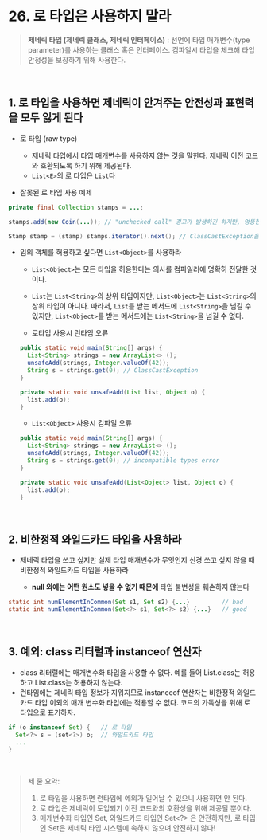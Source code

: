 # 26. 로 타입은 사용하지 말라

> **제네릭 타입 (제네릭 클래스, 제네릭 인터페이스)** :
> 선언에 타입 매개변수(type parameter)를 사용하는 클래스 혹은 인터페이스. 컴파일시 타입을 체크해 타입 안정성을 보장하기 위해 사용한다.

<br>

## 1. 로 타입을 사용하면 제네릭이 안겨주는 안전성과 표현력을 모두 잃게 된다

* 로 타입 (raw type)

  * 제네릭 타입에서 타입 매개변수를 사용하지 않는 것을 말한다. 제네릭 이전 코드와 호환되도록 하기 위해 제공된다.
  * `List<E>`의 로 타입은 `List`다

* 잘못된 로 타입 사용 예제

```java
private final Collection stamps = ...;

stamps.add(new Coin(...)); // "unchecked call" 경고가 발생하긴 하지만, 엉뚱한 객체가 들어가도 오류 없이 컴파일되고 실행된다

Stamp stamp = (stamp) stamps.iterator().next(); // ClassCastException을 던진다
```

* 임의 객체를 허용하고 싶다면 `List<Object>`를 사용하라

  * `List<Object>`는 모든 타입을 허용한다는 의사를 컴파일러에 명확히 전달한 것이다.
  * `List`는 `List<String>`의 상위 타입이지만, `List<Object>`는 `List<String>`의 상위 타입이 아니다. 따라서, `List`를 받는 메서드에 `List<String>`을 넘길 수 있지만, `List<Object>`를 받는 메서드에는 `List<String>`을 넘길 수 없다.
  
  * 로타입 사용시 런타임 오류

  ```java
  public static void main(String[] args) {
    List<String> strings = new ArrayList<> ();
    unsafeAdd(strings, Integer.valueOf(42));
    String s = strings.get(0); // ClassCastException
  }

  private static void unsafeAdd(List list, Object o) {
    list.add(o);
  }
  ```

  * `List<Object>` 사용시 컴파일 오류
  
  ```java
  public static void main(String[] args) {
    List<String> strings = new ArrayList<> ();
    unsafeAdd(strings, Integer.valueOf(42));
    String s = strings.get(0); // incompatible types error
  }

  private static void unsafeAdd(List<Object> list, Object o) {
    list.add(o);
  }
  ```

<br>

## 2. 비한정적 와일드카드 타입을 사용하라

* 제네릭 타입을 쓰고 싶지만 실제 타입 매개변수가 무엇인지 신경 쓰고 싶지 않을 때 비한정적 와일드카드 타입을 사용하라

  * **null 외에는 어떤 원소도 넣을 수 없기 때문에** 타입 불변성을 훼손하지 않는다

```java
static int numElementInCommon(Set s1, Set s2) {...}         // bad
static int numElementInCommon(Set<?> s1, Set<?> s2) {...}   // good
```

<br>

## 3. 예외: class 리터럴과 instanceof 연산자

* class 리터럴에는 매개변수화 타입을 사용할 수 없다. 예를 들어 List.class는 허용하고 List<String>.class는 허용하지 않는다.
* 런타임에는 제네릭 타입 정보가 지워지므로 instanceof 연산자는 비한정적 와일드카드 타입 이외의 매개 변수화 타입에는 적용할 수 없다. 코드의 가독성을 위해 로 타입으로 표기하자.

```java
if (o instanceof Set) {   // 로 타입
  Set<?> s = (set<?>) o;  // 와일드카드 타입
  ...
}
```

<br>

> 세 줄 요약:
> 1) 로 타입을 사용하면 런타임에 예외가 일어날 수 있으니 사용하면 안 된다.
> 2) 로 타입은 제네릭이 도입되기 이전 코드와의 호환성을 위해 제공될 뿐이다.
> 3) 매개변수화 타입인 Set<Object>, 와일드카드 타입인 Set<?> 은 안전하지만, 로 타입인 Set은 제네릭 타입 시스템에 속하지 않으며 안전하지 않다!
